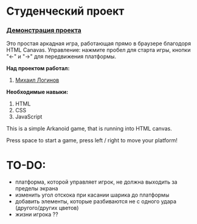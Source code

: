 # Студенческий проект
### [Демонстрация проекта](https://geekbrains-web.github.io/html-arkanoid/)
Это простая аркадная игра, работающая прямо в браузере благодоря HTML Canavas. 
Управление: нажмите пробел для старта игры, кнопки "←" и "→" для передвижения платформы.

**Над проектом работал:**
1. [Михаил Логинов](https://github.com/MikhailLoginov)

**Необходимые навыки:**
1. HTML
2. CSS
3. JavaScript

This is a simple Arkanoid game, that is running into HTML canvas.

Press space to start a game, press left / right to move your platform!


# TO-DO:
- платформа, которой управляет игрок, не должна выходить за пределы экрана
- изменить угол отскока при касании шарика до платформы
- добавить элементы, которые разбиваются не с одного удара (другого/других цветов)
- жизни игрока ??
